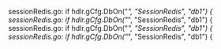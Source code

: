 sessionRedis.go:			if hdlr.gCfg.DbOn("*", "SessionRedis", "db1") {
sessionRedis.go:			if hdlr.gCfg.DbOn("*", "SessionRedis", "db1") {
sessionRedis.go:				if hdlr.gCfg.DbOn("*", "SessionRedis", "db1") {
sessionRedis.go:	if hdlr.gCfg.DbOn("*", "SessionRedis", "db1") {

